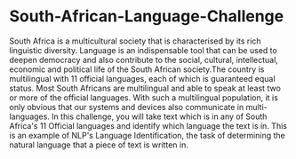 # South-African-Language-Challenge
South Africa is a multicultural society that is characterised by its rich linguistic diversity. Language is an indispensable tool that can be used to deepen democracy and also contribute to the social, cultural, intellectual, economic and political life of the South African society.The country is multilingual with 11 official languages, each of which is guaranteed equal status. Most South Africans are multilingual and able to speak at least two or more of the official languages. With such a multilingual population, it is only obvious that our systems and devices also communicate in multi-languages.
In this challenge, you will take text which is in any of South Africa's 11 Official languages and identify which language the text is in. This is an example of NLP's Language Identification, the task of determining the natural language that a piece of text is written in.
